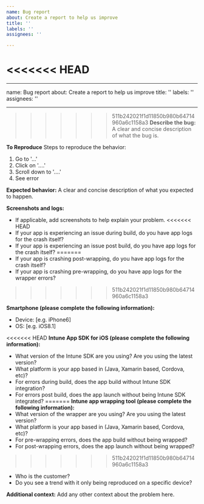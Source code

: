 ```yaml
---
name: Bug report
about: Create a report to help us improve
title: ''
labels: ''
assignees: ''

---
```


<<<<<<< HEAD
=======
---
name: Bug report
about: Create a report to help us improve
title: ''
labels: ''
assignees: ''

---

>>>>>>> 511b242021f1d11850b980b64714960a6c1158a3
**Describe the bug:**
A clear and concise description of what the bug is.

**To Reproduce**
Steps to reproduce the behavior:
1. Go to '...'
2. Click on '....'
3. Scroll down to '....'
4. See error

**Expected behavior:**
A clear and concise description of what you expected to happen. 

**Screenshots and logs:**
- If applicable, add screenshots to help explain your problem. 
<<<<<<< HEAD
- If your app is experiencing an issue during build, do you have app logs for the crash itself? 
- If your app is experiencing an issue post build, do you have app logs for the crash itself?
=======
- If your app is crashing post-wrapping, do you have app logs for the crash itself? 
- If your app is crashing pre-wrapping, do you have app logs for the wrapper errors? 
>>>>>>> 511b242021f1d11850b980b64714960a6c1158a3

**Smartphone (please complete the following information):**
 - Device: [e.g. iPhone6]
 - OS: [e.g. iOS8.1]

<<<<<<< HEAD
**Intune App SDK for iOS (please complete the following information):**
- What version of the Intune SDK are you using? Are you using the latest version?
- What platform is your app based in (Java, Xamarin based, Cordova, etc)?
- For errors during build, does the app build without Intune SDK integration?
- For errors post build, does the app launch without being Intune SDK integrated?
=======
**Intune app wrapping tool (please complete the following information):**
- What version of the wrapper are you using? Are you using the latest version?
- What platform is your app based in (Java, Xamarin based, Cordova, etc)?
- For pre-wrapping errors, does the app build without being wrapped?
- For post-wrapping errors, does the app launch without being wrapped?
>>>>>>> 511b242021f1d11850b980b64714960a6c1158a3
- Who is the customer?
- Do you see a trend with it only being reproduced on a specific device?

**Additional context:**
Add any other context about the problem here.
